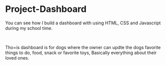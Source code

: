 <h1>Project-Dashboard</h1>

<p>You can see how I build a dashboard with using HTML, CSS and Javascript during my school time.</p>
<br>
<p>Tho=is dashboard is for dogs where the owner can updte the dogs favorite things to do, food, snack or favorite toys, Basically everything about their loved ones.</p>
